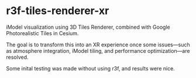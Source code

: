 # r3f-tiles-renderer-xr
iModel visualization using 3D Tiles Renderer, combined with Google Photorealistic Tiles in Cesium.

The goal is to transform this into an XR experience once some issues—such as atmosphere integration, iModel tiling, and performance optimization—are resolved.

Some inital testing was made without using r3f, and results were nice.